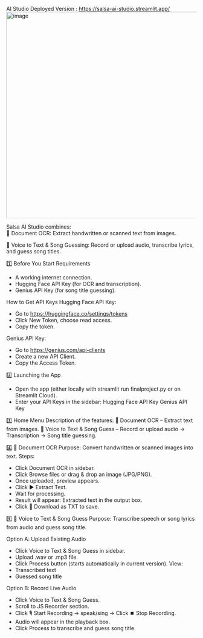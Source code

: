 AI Studio
Deployed Version : https://salsa-ai-studio.streamlit.app/
<img width="1366" height="546" alt="image" src="https://github.com/user-attachments/assets/a2e66804-fbcc-4a44-ab90-ff328f5df507" />


Salsa AI Studio combines:  
📄 Document OCR: Extract handwritten or scanned text from images. 

🎤 Voice to Text & Song Guessing: Record or upload audio, transcribe lyrics, and guess song titles.

1️⃣ Before You Start
Requirements
- A working internet connection.
- Hugging Face API Key (for OCR and transcription).
- Genius API Key (for song title guessing).

How to Get API Keys
Hugging Face API Key:
- Go to https://huggingface.co/settings/tokens
- Click New Token, choose read access.
- Copy the token.

Genius API Key:
- Go to https://genius.com/api-clients
- Create a new API Client.
- Copy the Access Token.

2️⃣ Launching the App
- Open the app (either locally with streamlit run finalproject.py or on Streamlit Cloud).
- Enter your API Keys in the sidebar:
Hugging Face API Key
Genius API Key

3️⃣ Home Menu
Description of the features:
📄 Document OCR – Extract text from images.
🎤 Voice to Text & Song Guess – Record or upload audio → Transcription → Song title guessing.

4️⃣ 📄 Document OCR
Purpose: Convert handwritten or scanned images into text.
Steps:
- Click Document OCR in sidebar.
- Click Browse files or drag & drop an image (JPG/PNG).
- Once uploaded, preview appears.
- Click ▶️ Extract Text.
- Wait for processing.
- Result will appear:
Extracted text in the output box.
- Click 📄 Download as TXT to save.

5️⃣ 🎤 Voice to Text & Song Guess
Purpose: Transcribe speech or song lyrics from audio and guess song title.

Option A: Upload Existing Audio
- Click Voice to Text & Song Guess in sidebar.
- Upload .wav or .mp3 file.
- Click Process button (starts automatically in current version).
View:
- Transcribed text
- Guessed song title
  
Option B: Record Live Audio
- Click Voice to Text & Song Guess.
- Scroll to JS Recorder section.
- Click 🎙 Start Recording → speak/sing → Click ⏹ Stop Recording.
- Audio will appear in the playback box.
- Click Process to transcribe and guess song title.



